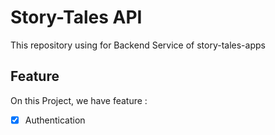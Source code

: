 # Story-Tales API

This repository using for Backend Service of story-tales-apps

## Feature

On this Project, we have feature :

- [x] Authentication
